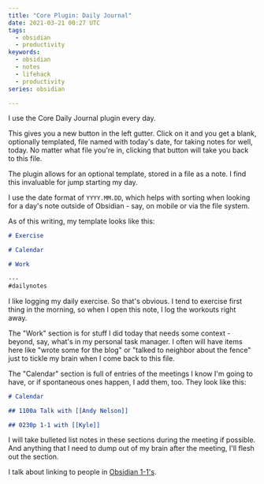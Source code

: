 ```yaml
---
title: "Core Plugin: Daily Journal"
date: 2021-03-21 00:27 UTC
tags:
  - obsidian
  - productivity
keywords:
  - obsidian
  - notes
  - lifehack
  - productivity
series: obsidian

---
```


[obs-1-1]: /series/obsidian/one-on-one-notes 

I use the Core Daily Journal plugin every day.

This gives you a new button in the left gutter. Click on it and you get a blank, optionally templated, file named with today's date, for taking notes for well, today. No matter what file you're in, clicking that button will take you back to this file.

The plugin allows for an optional template, stored in a file as a note. I find this invaluable for jump starting my day.

I use the date format of `YYYY.MM.DD`, which helps with sorting when looking for a day's note outside of Obsidian - say, on mobile or via the file system.

As of this writing, my template looks like this:

```markdown
# Exercise

# Calendar

# Work

---
#dailynotes
```

I like logging my daily exercise. So that's obvious. I tend to exercise first thing in the morning, so when I open this note, I log the workouts right away.

The "Work" section is for stuff I did today that needs some context - beyond, say, what's in my personal task manager. I often will have items here like "wrote some for the blog" or "talked to neighbor about the fence" just to tickle my brain when I come back to this file.

The "Calendar" section is full of entries of the meetings I know I'm going to have, or if spontaneous ones happen, I add them, too. They look like this:

```md
# Calendar

## 1100a Talk with [[Andy Nelson]]

## 0230p 1-1 with [[Kyle]]
```

I will take bulleted list notes in these sections during the meeting if possible. And anything that I need to dump out of my brain after the meeting, I'll flesh out the section.

I talk about linking to people in [Obsidian 1-1's][obs-1-1].
